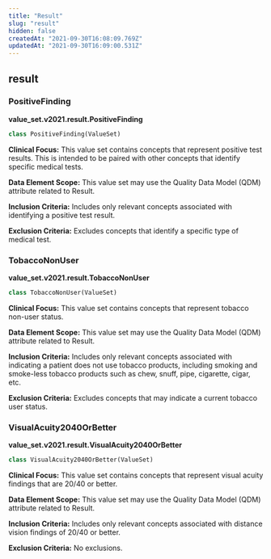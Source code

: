```yaml
---
title: "Result"
slug: "result"
hidden: false
createdAt: "2021-09-30T16:08:09.769Z"
updatedAt: "2021-09-30T16:09:00.531Z"
---
```

<a id="value_set.v2021.result"></a>

## result

<a id="value_set.v2021.result.PositiveFinding"></a>

### PositiveFinding
**value_set.v2021.result.PositiveFinding**

```python
class PositiveFinding(ValueSet)
```

**Clinical Focus:** This value set contains concepts that represent positive test results. This is intended to be paired with other concepts that identify specific medical tests.

**Data Element Scope:** This value set may use the Quality Data Model (QDM) attribute related to Result.

**Inclusion Criteria:** Includes only relevant concepts associated with identifying a positive test result.

**Exclusion Criteria:** Excludes concepts that identify a specific type of medical test.

<a id="value_set.v2021.result.TobaccoNonUser"></a>

### TobaccoNonUser
**value_set.v2021.result.TobaccoNonUser**

```python
class TobaccoNonUser(ValueSet)
```

**Clinical Focus:** This value set contains concepts that represent tobacco non-user status.

**Data Element Scope:** This value set may use the Quality Data Model (QDM) attribute related to Result.

**Inclusion Criteria:** Includes only relevant concepts associated with indicating a patient does not use tobacco products, including smoking and smoke-less tobacco products such as chew, snuff, pipe, cigarette, cigar, etc.

**Exclusion Criteria:** Excludes concepts that may indicate a current tobacco user status.

<a id="value_set.v2021.result.VisualAcuity2040OrBetter"></a>

### VisualAcuity2040OrBetter
**value_set.v2021.result.VisualAcuity2040OrBetter**

```python
class VisualAcuity2040OrBetter(ValueSet)
```

**Clinical Focus:** This value set contains concepts that represent visual acuity findings that are 20/40 or better.

**Data Element Scope:** This value set may use the Quality Data Model (QDM) attribute related to Result.

**Inclusion Criteria:** Includes only relevant concepts associated with distance vision findings of 20/40 or better.

**Exclusion Criteria:** No exclusions.